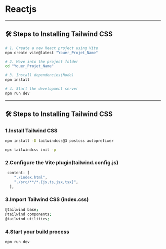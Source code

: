 # Reactjs


---

## 🛠️ Steps to Installing Tailwind CSS

```bash
# 1. Create a new React project using Vite
npm create vite@latest "Youer_Projet_Name"

# 2. Move into the project folder
cd "Youer_Projet_Name"

# 3. Install dependencies(Node)
npm install 

# 4. Start the development server
npm run dev

```
---


## 🛠️ Steps to Installing Tailwind CSS

### 1.Install Tailwind CSS
```bash
npm install -D tailwindcss@3 postcss autoprefixer
```
```bash
npx tailwindcss init -p
```
### 2.Configure the Vite plugin(tailwind.config.js)
```bash
 content: [
    "./index.html",
    "./src/**/*.{js,ts,jsx,tsx}",
  ],
```

### 3.Import Tailwind CSS (index.css)
```bash
@tailwind base;
@tailwind components;
@tailwind utilities;
```
### 4.Start your build process
```bash
npm run dev
```



 
